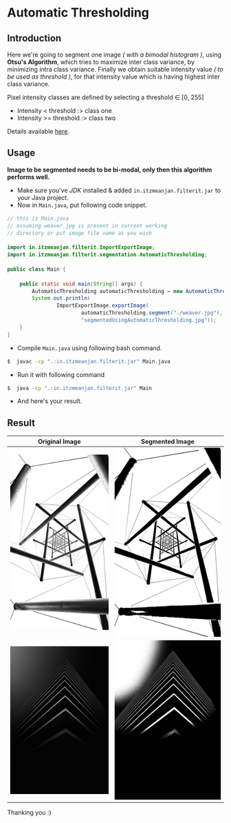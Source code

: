 # Automatic Thresholding

## Introduction

Here we're going to segment one image 
_( with a bimodal histogram )_, using **Otsu's Algorithm**, which
tries to maximize inter class variance, by minimizing intra class
variance. Finally we obtain suitable intensity value 
_( to be used as threshold )_, for that intensity value which is having highest
inter class variance.

Pixel intensity classes are defined by selecting a threshold ∈ [0, 255]

- Intensity < threshold :> class one
- Intensity >= threshold :> class two

Details available [here](https://en.wikipedia.org/wiki/Otsu%27s_method).

## Usage

**Image to be segmented needs to be bi-modal, only then this algorithm performs well.**

- Make sure you've _JDK_ installed & added `in.itzmeanjan.filterit.jar` to your Java project.
- Now in `Main.java`, put following code snippet.

```java
// this is Main.java
// assuming weaver.jpg is present in current working 
// directory or put image file name as you wish

import in.itzmeanjan.filterit.ImportExportImage;
import in.itzmeanjan.filterit.segmentation.AutomaticThresholding;

public class Main {

    public static void main(String[] args) {
        AutomaticThresholding automaticThresholding = new AutomaticThresholding();
        System.out.println(
                ImportExportImage.exportImage(
                        automaticThresholding.segment("./weaver.jpg"),
                        "segmentedUsingAutomaticThresholding.jpg"));
    }
}
```

- Compile `Main.java` using following bash command.

```bash
$  javac -cp ".:in.itzmeanjan.filterit.jar" Main.java
```

- Run it with following command

```bash
$  java -cp ".:in.itzmeanjan.filterit.jar" Main
```

- And here's your result.

## Result

Original Image | Segmented Image
--- | ---
![weaver](../examples/weaver.jpg) | ![segmentedUsingAutomaticThresholding](../examples/segmentedUsingAutomaticThresholding.jpg)
![abstract_3](../examples/abstract_3.jpg) | ![segmentedUsingAutomaticThresholding](../examples/segmentedUsingAutomaticThresholding_2.jpg)

Thanking you :)
